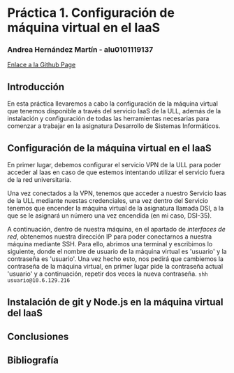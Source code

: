 # Práctica 1. Configuración de máquina virtual en el IaaS
### Andrea Hernández Martín - alu0101119137
[Enlace a la Github Page](https://ull-esit-inf-dsi-2021.github.io/ull-esit-inf-dsi-20-21-prct01-iaas-alu0101119137/)

## Introducción
En esta práctica llevaremos a cabo la configuración de la máquina virtual que tenemos disponible a través del servicio IaaS de la ULL, además de la instalación y configuración de todas las herramientas necesarias para comenzar a trabajar en la asignatura Desarrollo de Sistemas Informáticos.

## Configuración de la máquina virtual en el IaaS
En primer lugar, debemos configurar el servicio VPN de la ULL para poder acceder al Iaas en caso de que estemos intentando utilizar el servicio fuera de la red universitaria.  
    
Una vez conectados a la VPN, tenemos que acceder a nuestro Servicio Iaas de la ULL mediante nuestas credenciales, una vez dentro del Servicio tenemos que encender la máquina virtual de la asignatura llamada DSI, a la que se le asignará un número una vez encendida (en mi caso, DSI-35).  
  
A continuación, dentro de nuestra máquina, en el apartado de *interfaces de red*, obtenemos nuestra dirección IP para poder conectarnos a nuestra máquina mediante SSH. Para ello, abrimos una terminal y escribimos lo siguiente, donde el nombre de usuario de la máquina virtual es 'usuario' y la contraseña es 'usuario'. Una vez hecho esto, nos pedirá que cambiemos la contraseña de la máquina virtual, en primer lugar pide la contraseña actual 'usuario' y a continuación, repetir dos veces la nueva contraseña.
```shh usuario@10.6.129.216 ```



## Instalación de git y Node.js en la máquina virtual del IaaS
## Conclusiones
## Bibliografía
